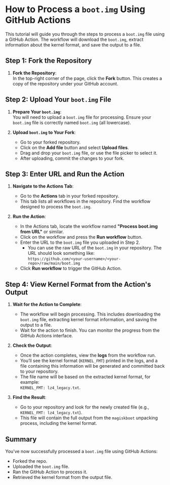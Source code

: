 # How to Process a `boot.img` Using GitHub Actions

This tutorial will guide you through the steps to process a `boot.img` file using a GitHub Action. The workflow will download the `boot.img`, extract information about the kernel format, and save the output to a file.

## Step 1: Fork the Repository

1. **Fork the Repository**:  
   In the top-right corner of the page, click the **Fork** button. This creates a copy of the repository under your GitHub account.

## Step 2: Upload Your `boot.img` File

1. **Prepare Your `boot.img`**:  
   You will need to upload a `boot.img` file for processing. Ensure your `boot.img` file is correctly named `boot.img` (all lowercase).

2. **Upload `boot.img` to Your Fork**:
   - Go to your forked repository.
   - Click on the **Add file** button and select **Upload files**.
   - Drag and drop your `boot.img` file, or use the file picker to select it.
   - After uploading, commit the changes to your fork.

## Step 3: Enter URL and Run the Action

1. **Navigate to the Actions Tab**:
   - Go to the **Actions** tab in your forked repository.  
   - This tab lists all workflows in the repository. Find the workflow designed to process the `boot.img`.

2. **Run the Action**:
   - In the Actions tab, locate the workflow named **"Process boot.img from URL"** or similar.
   - Click on the workflow and press the **Run workflow** button.
   - Enter the URL to the `boot.img` file you uploaded in Step 2.
     - You can use the raw URL of the `boot.img` in your repository. The URL should look something like:  
       `https://github.com/<your-username>/<your-repo>/raw/main/boot.img`
   - Click **Run workflow** to trigger the GitHub Action.

## Step 4: View Kernel Format from the Action's Output

1. **Wait for the Action to Complete**:
   - The workflow will begin processing. This includes downloading the `boot.img` file, extracting kernel format information, and saving the output to a file.
   - Wait for the action to finish. You can monitor the progress from the GitHub Actions interface.

2. **Check the Output**:
   - Once the action completes, view the **logs** from the workflow run.
   - You’ll see the kernel format (`KERNEL_FMT`) printed in the logs, and a file containing this information will be generated and committed back to your repository.
   - The file name will be based on the extracted kernel format, for example:  
     `KERNEL_FMT: lz4_legacy.txt`.

3. **Find the Result**:
   - Go to your repository and look for the newly created file (e.g., `KERNEL_FMT: lz4_legacy.txt`).
   - This file will contain the full output from the `magiskboot` unpacking process, including the kernel format.

## Summary

You’ve now successfully processed a `boot.img` file using GitHub Actions:

- Forked the repo.
- Uploaded the `boot.img` file.
- Ran the GitHub Action to process it.
- Retrieved the kernel format from the output file.
